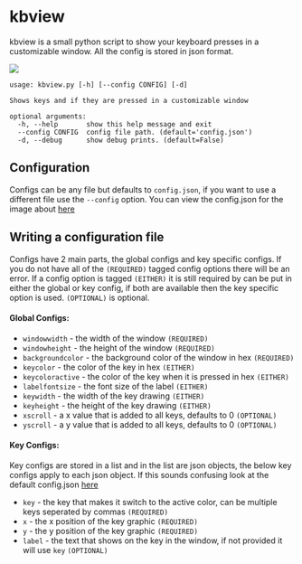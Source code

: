 # kbview
kbview is a small python script to show your keyboard presses in a customizable window. All the config is stored in json format.

![](https://raw.githubusercontent.com/rokie95/kbview/master/docs/config.json.png)

```
usage: kbview.py [-h] [--config CONFIG] [-d]

Shows keys and if they are pressed in a customizable window

optional arguments:
  -h, --help       show this help message and exit
  --config CONFIG  config file path. (default='config.json')
  -d, --debug      show debug prints. (default=False)
```

## Configuration
Configs can be any file but defaults to ```config.json```, if you want to use a different file use the ```--config``` option. You can view the config.json for the image about [here](https://raw.githubusercontent.com/rokie95/kbview/master/config.json)

## Writing a configuration file
Configs have 2 main parts, the global configs and key specific configs. If you do not have all of the ```(REQUIRED)``` tagged config options there will be an error. If a config option is tagged ```(EITHER)``` it is still required by can be put in either the global or key config, if both are available then the key specific option is used. ```(OPTIONAL)``` is optional.


#### Global Configs:
 - ```windowwidth``` - the width of the window ```(REQUIRED)```
 - ```windowheight``` - the height of the window ```(REQUIRED)```
 - ```backgroundcolor``` - the background color of the window in hex ```(REQUIRED)```
 - ```keycolor``` - the color of the key in hex ```(EITHER)```
 - ```keycoloractive``` - the color of the key when it is pressed in hex ```(EITHER)```
 - ```labelfontsize``` - the font size of the label ```(EITHER)```
 - ```keywidth``` - the width of the key drawing ```(EITHER)```
 - ```keyheight``` - the height of the key drawing ```(EITHER)```
 - ```xscroll``` - a x value that is added to all keys, defaults to 0 ```(OPTIONAL)```
 - ```yscroll``` - a y value that is added to all keys, defaults to 0 ```(OPTIONAL)```

#### Key Configs:
Key configs are stored in a list and in the list are json objects, the below key configs apply to each json object. If this sounds confusing look at the default config.json [here](https://raw.githubusercontent.com/rokie95/kbview/master/config.json)
 - ```key``` - the key that makes it switch to the active color, can be multiple keys seperated by commas ```(REQUIRED)```
 - ```x``` - the x position of the key graphic ```(REQUIRED)```
 - ```y``` - the y position of the key graphic ```(REQUIRED)```
 - ```label``` - the text that shows on the key in the window, if not provided it will use ```key``` ```(OPTIONAL)```
